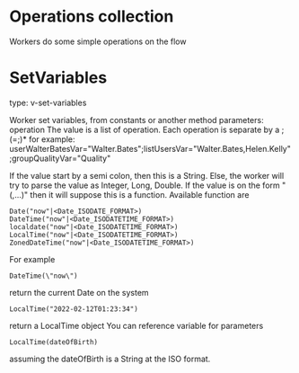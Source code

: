 # Operations collection

Workers do some simple operations on the flow

# SetVariables

type: v-set-variables

Worker set variables, from constants or another method parameters: operation The value is a list of operation. Each
operation is separate by a ;
(<variable>=<value>;)*
for example:
userWalterBatesVar=\"Walter.Bates\";listUsersVar=\"Walter.Bates,Helen.Kelly\";groupQualityVar=\"Quality\"

If the value start by a semi colon, then this is a String. Else, the worker will try to parse the value as Integer,
Long, Double. If the value is on the form "<string>(<parameter>,<parameter>...)" then it will suppose this is a
function. Available function are

````
Date("now"|<Date_ISODATE_FORMAT>)
DateTime("now"|<Date_ISODATETIME_FORMAT>)
localdate("now"|<Date_ISODATETIME_FORMAT>)
LocalTime("now"|<Date_ISODATETIME_FORMAT>)
ZonedDateTime("now"|<Date_ISODATETIME_FORMAT>)
````

For example

````
DateTime(\"now\")
````

return the current Date on the system

````
LocalTime("2022-02-12T01:23:34")
````

return a LocalTime object You can reference variable for parameters

````
LocalTime(dateOfBirth)
````

assuming the dateOfBirth is a String at the ISO format.